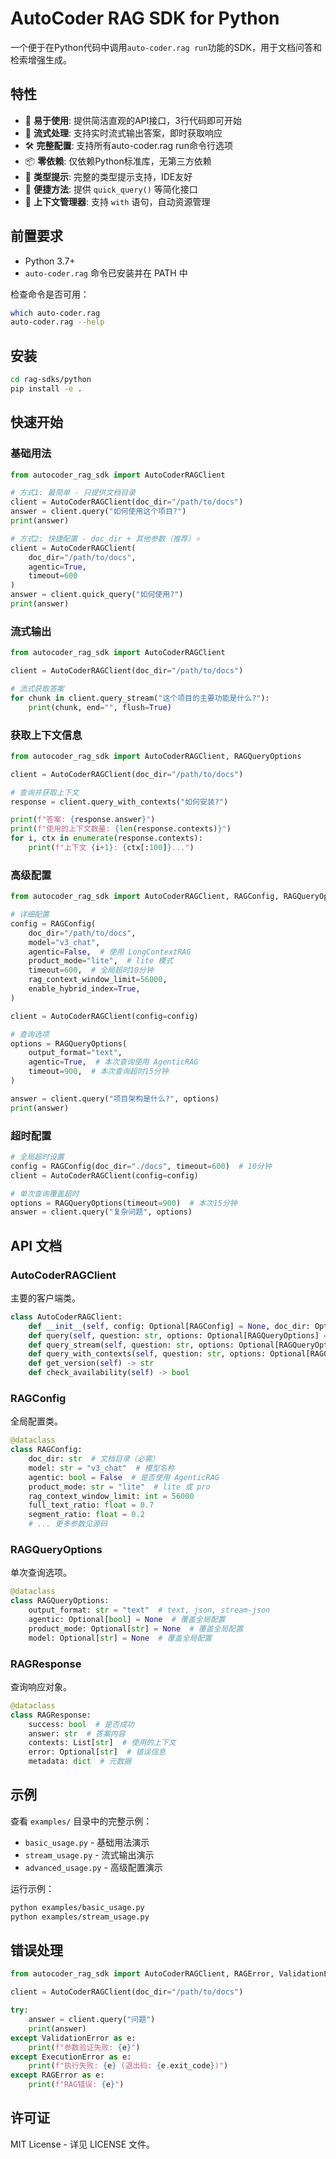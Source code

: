 # AutoCoder RAG SDK for Python

一个便于在Python代码中调用`auto-coder.rag run`功能的SDK，用于文档问答和检索增强生成。

## 特性

- 🚀 **易于使用**: 提供简洁直观的API接口，3行代码即可开始
- 📡 **流式处理**: 支持实时流式输出答案，即时获取响应
- 🛠 **完整配置**: 支持所有auto-coder.rag run命令行选项
- 📦 **零依赖**: 仅依赖Python标准库，无第三方依赖
- 🐍 **类型提示**: 完整的类型提示支持，IDE友好
- 🎯 **便捷方法**: 提供 `quick_query()` 等简化接口
- 🔧 **上下文管理器**: 支持 `with` 语句，自动资源管理

## 前置要求

- Python 3.7+
- `auto-coder.rag` 命令已安装并在 PATH 中

检查命令是否可用：
```bash
which auto-coder.rag
auto-coder.rag --help
```

## 安装

```bash
cd rag-sdks/python
pip install -e .
```

## 快速开始

### 基础用法

```python
from autocoder_rag_sdk import AutoCoderRAGClient

# 方式1: 最简单 - 只提供文档目录
client = AutoCoderRAGClient(doc_dir="/path/to/docs")
answer = client.query("如何使用这个项目?")
print(answer)

# 方式2: 快捷配置 - doc_dir + 其他参数（推荐）⭐
client = AutoCoderRAGClient(
    doc_dir="/path/to/docs",
    agentic=True,
    timeout=600
)
answer = client.quick_query("如何使用?")
print(answer)
```

### 流式输出

```python
from autocoder_rag_sdk import AutoCoderRAGClient

client = AutoCoderRAGClient(doc_dir="/path/to/docs")

# 流式获取答案
for chunk in client.query_stream("这个项目的主要功能是什么?"):
    print(chunk, end="", flush=True)
```

### 获取上下文信息

```python
from autocoder_rag_sdk import AutoCoderRAGClient, RAGQueryOptions

client = AutoCoderRAGClient(doc_dir="/path/to/docs")

# 查询并获取上下文
response = client.query_with_contexts("如何安装?")

print(f"答案: {response.answer}")
print(f"使用的上下文数量: {len(response.contexts)}")
for i, ctx in enumerate(response.contexts):
    print(f"上下文 {i+1}: {ctx[:100]}...")
```

### 高级配置

```python
from autocoder_rag_sdk import AutoCoderRAGClient, RAGConfig, RAGQueryOptions

# 详细配置
config = RAGConfig(
    doc_dir="/path/to/docs",
    model="v3_chat",
    agentic=False,  # 使用 LongContextRAG
    product_mode="lite",  # lite 模式
    timeout=600,  # 全局超时10分钟
    rag_context_window_limit=56000,
    enable_hybrid_index=True,
)

client = AutoCoderRAGClient(config=config)

# 查询选项
options = RAGQueryOptions(
    output_format="text",
    agentic=True,  # 本次查询使用 AgenticRAG
    timeout=900,  # 本次查询超时15分钟
)

answer = client.query("项目架构是什么?", options)
print(answer)
```

### 超时配置

```python
# 全局超时设置
config = RAGConfig(doc_dir="./docs", timeout=600)  # 10分钟
client = AutoCoderRAGClient(config=config)

# 单次查询覆盖超时
options = RAGQueryOptions(timeout=900)  # 本次15分钟
answer = client.query("复杂问题", options)
```

## API 文档

### AutoCoderRAGClient

主要的客户端类。

```python
class AutoCoderRAGClient:
    def __init__(self, config: Optional[RAGConfig] = None, doc_dir: Optional[str] = None)
    def query(self, question: str, options: Optional[RAGQueryOptions] = None) -> str
    def query_stream(self, question: str, options: Optional[RAGQueryOptions] = None) -> Generator[str, None, None]
    def query_with_contexts(self, question: str, options: Optional[RAGQueryOptions] = None) -> RAGResponse
    def get_version(self) -> str
    def check_availability(self) -> bool
```

### RAGConfig

全局配置类。

```python
@dataclass
class RAGConfig:
    doc_dir: str  # 文档目录（必需）
    model: str = "v3_chat"  # 模型名称
    agentic: bool = False  # 是否使用 AgenticRAG
    product_mode: str = "lite"  # lite 或 pro
    rag_context_window_limit: int = 56000
    full_text_ratio: float = 0.7
    segment_ratio: float = 0.2
    # ... 更多参数见源码
```

### RAGQueryOptions

单次查询选项。

```python
@dataclass
class RAGQueryOptions:
    output_format: str = "text"  # text, json, stream-json
    agentic: Optional[bool] = None  # 覆盖全局配置
    product_mode: Optional[str] = None  # 覆盖全局配置
    model: Optional[str] = None  # 覆盖全局配置
```

### RAGResponse

查询响应对象。

```python
@dataclass
class RAGResponse:
    success: bool  # 是否成功
    answer: str  # 答案内容
    contexts: List[str]  # 使用的上下文
    error: Optional[str]  # 错误信息
    metadata: dict  # 元数据
```

## 示例

查看 `examples/` 目录中的完整示例：

- `basic_usage.py` - 基础用法演示
- `stream_usage.py` - 流式输出演示
- `advanced_usage.py` - 高级配置演示

运行示例：

```bash
python examples/basic_usage.py
python examples/stream_usage.py
```

## 错误处理

```python
from autocoder_rag_sdk import AutoCoderRAGClient, RAGError, ValidationError, ExecutionError

client = AutoCoderRAGClient(doc_dir="/path/to/docs")

try:
    answer = client.query("问题")
    print(answer)
except ValidationError as e:
    print(f"参数验证失败: {e}")
except ExecutionError as e:
    print(f"执行失败: {e} (退出码: {e.exit_code})")
except RAGError as e:
    print(f"RAG错误: {e}")
```

## 许可证

MIT License - 详见 LICENSE 文件。

